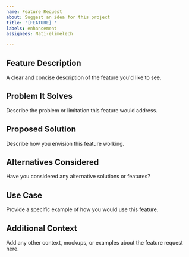 ```yaml
---
name: Feature Request
about: Suggest an idea for this project
title: '[FEATURE] '
labels: enhancement
assignees: Nati-elimelech

---
```


## Feature Description
A clear and concise description of the feature you'd like to see.

## Problem It Solves
Describe the problem or limitation this feature would address.

## Proposed Solution
Describe how you envision this feature working.

## Alternatives Considered
Have you considered any alternative solutions or features?

## Use Case
Provide a specific example of how you would use this feature.

## Additional Context
Add any other context, mockups, or examples about the feature request here.